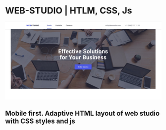 # WEB-STUDIO | HTLM, CSS, Js

![Web Studio](./images/web-studio.jpg)

## Mobile first. Adaptive HTML layout of web studio with CSS styles and js
